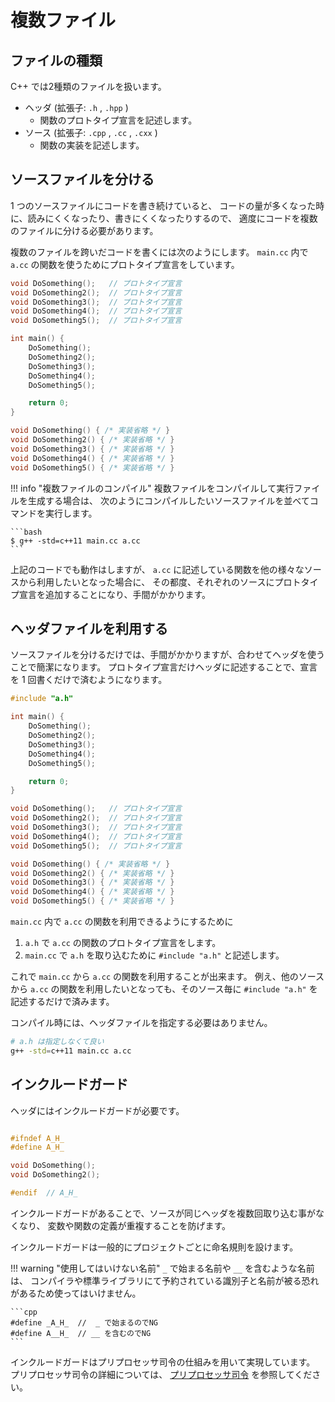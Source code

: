 # 複数ファイル

## ファイルの種類

C++ では2種類のファイルを扱います。

- ヘッダ (拡張子: `.h` , `.hpp` )
    - 関数のプロトタイプ宣言を記述します。
- ソース (拡張子: `.cpp` , `.cc` , `.cxx` )
    - 関数の実装を記述します。

## ソースファイルを分ける

1 つのソースファイルにコードを書き続けていると、
コードの量が多くなった時に、読みにくくなったり、書きにくくなったりするので、
適度にコードを複数のファイルに分ける必要があります。

複数のファイルを跨いだコードを書くには次のようにします。
`main.cc` 内で `a.cc` の関数を使うためにプロトタイプ宣言をしています。

```cpp tab="main.cc" linenums="1" hl_lines="1 2 3 4 5"
void DoSomething();   // プロトタイプ宣言
void DoSomething2();  // プロトタイプ宣言
void DoSomething3();  // プロトタイプ宣言
void DoSomething4();  // プロトタイプ宣言
void DoSomething5();  // プロトタイプ宣言

int main() {
    DoSomething();
    DoSomething2();
    DoSomething3();
    DoSomething4();
    DoSomething5();

    return 0;
}
```

```cpp tab="a.cc" linenums="1"
void DoSomething() { /* 実装省略 */ }
void DoSomething2() { /* 実装省略 */ }
void DoSomething3() { /* 実装省略 */ }
void DoSomething4() { /* 実装省略 */ }
void DoSomething5() { /* 実装省略 */ }
```

!!! info "複数ファイルのコンパイル"
    複数ファイルをコンパイルして実行ファイルを生成する場合は、
    次のようにコンパイルしたいソースファイルを並べてコマンドを実行します。

    ```bash
    $ g++ -std=c++11 main.cc a.cc
    ```

上記のコードでも動作はしますが、
`a.cc` に記述している関数を他の様々なソースから利用したいとなった場合に、
その都度、それぞれのソースにプロトタイプ宣言を追加することになり、手間がかかります。

## ヘッダファイルを利用する

ソースファイルを分けるだけでは、手間がかかりますが、合わせてヘッダを使うことで簡潔になります。
プロトタイプ宣言だけヘッダに記述することで、宣言を 1 回書くだけで済むようになります。

```cpp tab="main.cc" linenums="1" hl_lines="1"
#include "a.h"

int main() {
    DoSomething();
    DoSomething2();
    DoSomething3();
    DoSomething4();
    DoSomething5();

    return 0;
}
```

```cpp tab="a.h" linenums="1" hl_lines="1 2 3 4 5"
void DoSomething();   // プロトタイプ宣言
void DoSomething2();  // プロトタイプ宣言
void DoSomething3();  // プロトタイプ宣言
void DoSomething4();  // プロトタイプ宣言
void DoSomething5();  // プロトタイプ宣言
```

```cpp tab="a.cc" linenums="1"
void DoSomething() { /* 実装省略 */ }
void DoSomething2() { /* 実装省略 */ }
void DoSomething3() { /* 実装省略 */ }
void DoSomething4() { /* 実装省略 */ }
void DoSomething5() { /* 実装省略 */ }
```

`main.cc` 内で `a.cc` の関数を利用できるようにするために

1. `a.h` で `a.cc` の関数のプロトタイプ宣言をします。
1. `main.cc` で `a.h` を取り込むために `#include "a.h"` と記述します。

これで `main.cc` から `a.cc` の関数を利用することが出来ます。
例え、他のソースから `a.cc` の関数を利用したいとなっても、そのソース毎に `#include "a.h"` を記述するだけで済みます。

コンパイル時には、ヘッダファイルを指定する必要はありません。

```bash
# a.h は指定しなくて良い
g++ -std=c++11 main.cc a.cc
```

## インクルードガード

ヘッダにはインクルードガードが必要です。

```cpp tab="a.h" linenums="1" hl_lines="1 2 7"

#ifndef A_H_
#define A_H_

void DoSomething();
void DoSomething2();

#endif  // A_H_
```

インクルードガードがあることで、ソースが同じヘッダを複数回取り込む事がなくなり、
変数や関数の定義が重複することを防げます。

インクルードガードは一般的にプロジェクトごとに命名規則を設けます。

!!! warning "使用してはいけない名前"
    `_` で始まる名前や `__` を含むような名前は、
    コンパイラや標準ライブラリにて予約されている識別子と名前が被る恐れがあるため使ってはいけません。

    ```cpp
    #define _A_H_  //  _ で始まるのでNG
    #define A__H_  // __ を含むのでNG
    ```

インクルードガードはプリプロセッサ司令の仕組みを用いて実現しています。
プリプロセッサ司令の詳細については、 [プリプロセッサ司令] を参照してください。

[プリプロセッサ司令]: appendix-preprocessor-directives.md